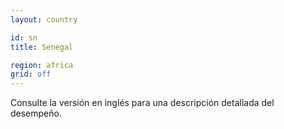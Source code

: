```yaml
---
layout: country

id: sn
title: Senegal

region: africa
grid: off
---
```


Consulte la versión en inglés para una descripción detallada del desempeño.